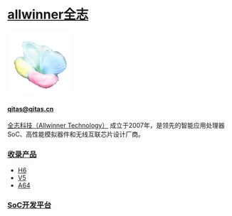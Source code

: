 ﻿# [allwinner全志](https://github.com/sochub/allwinner)
[![sites](SoC/qitas.png)](http://www.qitas.cn) 
####  qitas@qitas.cn

[全志科技（Allwinner Technology）](http://www.allwinnertech.com/) 成立于2007年，是领先的智能应用处理器SoC、高性能模拟器件和无线互联芯片设计厂商。

###  [收录产品](https://github.com/sochub/allwinner)  

- [H6](https://github.com/sochub/H6) 
- [V5](https://github.com/sochub/V5) 
- [A64](https://github.com/sochub/A64) 


###  [SoC开发平台](http://www.qitas.cn)   
